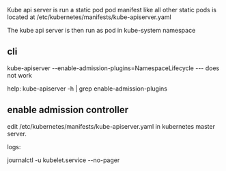 Kube api server is run a static pod
pod manifest like all other static pods is located at /etc/kubernetes/manifests/kube-apiserver.yaml

The kube api server is then run as pod in kube-system namespace

## cli
kube-apiserver --enable-admission-plugins=NamespaceLifecycle  --- does not work

help:
kube-apiserver -h | grep enable-admission-plugins


## enable admission controller
edit /etc/kubernetes/manifests/kube-apiserver.yaml in kubernetes master server.


logs:

journalctl  -u kubelet.service --no-pager
